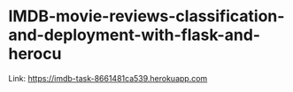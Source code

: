 # IMDB-movie-reviews-classification-and-deployment-with-flask-and-herocu
Link:
https://imdb-task-8661481ca539.herokuapp.com
